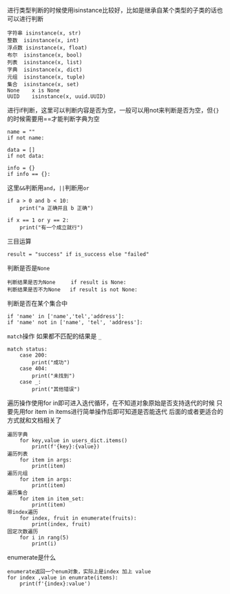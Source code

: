 进行类型判断的时候使用isinstance比较好，比如是继承自某个类型的子类的话也可以进行判断

```
字符串	isinstance(x, str)
整数	isinstance(x, int)
浮点数	isinstance(x, float)
布尔	isinstance(x, bool)
列表	isinstance(x, list)
字典	isinstance(x, dict)
元组	isinstance(x, tuple)
集合	isinstance(x, set)
None	x is None
UUID	isinstance(x, uuid.UUID)
```
进行if判断，这里可以判断内容是否为空，一般可以用not来判断是否为空，但`{}` 的时候需要用==才能判断字典为空
```
name = ""
if not name:

data = []
if not data:

info = {}
if info == {}:
```
这里`&&`判断用`and`，`||`判断用`or`
```
if a > 0 and b < 10:
    print("a 正确并且 b 正确")

if x == 1 or y == 2:
    print("有一个成立就行")
```
三目运算
```
result = "success" if is_success else "failed"
```
判断是否是`None`
```
判断结果是否为None     if result is None:
判断结果是否不为None   if result is not None:
```
判断是否在某个集合中
```
if 'name' in ['name','tel','address']:
if 'name' not in ['name', 'tel', 'address']:
```
`match`操作 如果都不匹配的结果是 `_`
```
match status:
    case 200:
        print("成功")
    case 404:
        print("未找到")
    case _:
        print("其他错误")
```
遍历操作使用for in即可进入迭代循环，在不知道对象原始是否支持迭代的时候
只要先用for item in items进行简单操作后即可知道是否能迭代
后面的或者更适合的方式就和文档相关了
```
遍历字典
    for key,value in users_dict.items()
        print(f'{key}:{value})
遍历列表
    for item in args:
        print(item)
遍历元组
    for item in args:
        print(item)
遍历集合
    for item in item_set:
        print(item)
带index遍历
    for index, fruit in enumerate(fruits):
        print(index, fruit)
固定次数遍历
    for i in rang(5)
        print(i)
```

enumerate是什么
```
enumerate返回一个enum对象，实际上是index 加上 value
for index ,value in enumrate(items):
    print(f'{index}:value')
```
